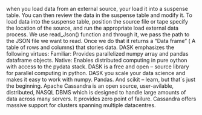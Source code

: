  when you load data from an external source, your load it into a suspense table. You can then review the data in            the suspense table and modify it. To load data into the suspense table, position the source file or tape specify the location of the source, and run the appropriate load external data process.
We use read_Json() function and through it, we pass the path to the JSON file we want to read. Once we do that it returns a “Data frame” ( A table of rows and columns) that stories data.
DASK emphasizes the following virtues: Familiar: Provides parallelized numpy array and pandas dataframe objects. Native: Enables distributed computing in pure oython with access to the pydata stack.
DASK is a free and open – source library for parallel computing in python. DASK you scale your data science and makes it easy to work with numpy. Pandas. And scikit – learn, but that`s just the beginning.
Apache Cassandra is an open source, user-avilable, distributed, NASQL DBMS which is designed to handle large amounts of data across many servers. It provides zero point of failure. Cassandra offers massive support for clusters spanning multiple datacentres.
